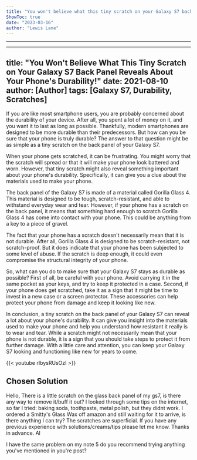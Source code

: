```yaml
---
title: "You won't believe what this tiny scratch on your Galaxy S7 back panel reveals about your phone's durability!"
ShowToc: true 
date: "2023-03-16"
author: "Lewis Lane"
---
```

*****
---
title: "You Won't Believe What This Tiny Scratch on Your Galaxy S7 Back Panel Reveals About Your Phone's Durability!"
date: 2021-08-10
author: [Author]
tags: [Galaxy S7, Durability, Scratches]
---

If you are like most smartphone users, you are probably concerned about the durability of your device. After all, you spent a lot of money on it, and you want it to last as long as possible. Thankfully, modern smartphones are designed to be more durable than their predecessors. But how can you be sure that your phone is truly durable? The answer to that question might be as simple as a tiny scratch on the back panel of your Galaxy S7.

When your phone gets scratched, it can be frustrating. You might worry that the scratch will spread or that it will make your phone look battered and worn. However, that tiny scratch might also reveal something important about your phone's durability. Specifically, it can give you a clue about the materials used to make your phone.

The back panel of the Galaxy S7 is made of a material called Gorilla Glass 4. This material is designed to be tough, scratch-resistant, and able to withstand everyday wear and tear. However, if your phone has a scratch on the back panel, it means that something hard enough to scratch Gorilla Glass 4 has come into contact with your phone. This could be anything from a key to a piece of gravel.

The fact that your phone has a scratch doesn't necessarily mean that it is not durable. After all, Gorilla Glass 4 is designed to be scratch-resistant, not scratch-proof. But it does indicate that your phone has been subjected to some level of abuse. If the scratch is deep enough, it could even compromise the structural integrity of your phone.

So, what can you do to make sure that your Galaxy S7 stays as durable as possible? First of all, be careful with your phone. Avoid carrying it in the same pocket as your keys, and try to keep it protected in a case. Second, if your phone does get scratched, take it as a sign that it might be time to invest in a new case or a screen protector. These accessories can help protect your phone from damage and keep it looking like new.

In conclusion, a tiny scratch on the back panel of your Galaxy S7 can reveal a lot about your phone's durability. It can give you insight into the materials used to make your phone and help you understand how resistant it really is to wear and tear. While a scratch might not necessarily mean that your phone is not durable, it is a sign that you should take steps to protect it from further damage. With a little care and attention, you can keep your Galaxy S7 looking and functioning like new for years to come.

{{< youtube rIbysRUsOzI >}} 



## Chosen Solution
 Hello,
There is a little scratch on the glass back panel of my gs7, is there any way to remove it/buff it out? I looked through some tips on the internet, so far I tried: baking soda, toothpaste, metal polish, but they didnt work. I ordered a Smitty's Glass Wax off amazon and still waiting for it to arrive, is there anything I can try? The scratches are superficial. If you have any previous experience with solutions/creams/tips please let me know. Thanks in advance.
Al

 I have the same problem on my note 5 do you recommend trying anything you've mentioned in you're post?





